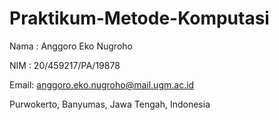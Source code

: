 # Praktikum-Metode-Komputasi

Nama : Anggoro Eko Nugroho

NIM  : 20/459217/PA/19878 

Email: anggoro.eko.nugroho@mail.ugm.ac.id

Purwokerto, Banyumas, Jawa Tengah, Indonesia
